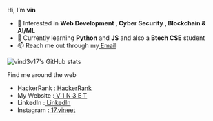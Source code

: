 Hi, I’m <b>vin</b>
- 👀 Interested in <b>Web Development , Cyber Security , Blockchain & AI/ML</b>
- 🌱 Currently learning <b>Python</b> and <b>JS</b> and also a <b>Btech CSE</b> student
- 📫 Reach me out through my<a href="mailto:vind3v17@gmail.com"> Email </a>

![vind3v17's GitHub stats](https://github-readme-stats.vercel.app/api?username=vind3v17&theme=algolia&show_icons=true)

Find me around the web 
- HackerRank :<a href="https://www.hackerrank.com/vind3v17"> HackerRank</a>
- My Website :<a href="https://vind3v17.github.io"> V 1 N 3 E T </a> 
- LinkedIn   :<a href="https://www.linkedin.com/in//"> LinkedIn</a> 
- Instagram  :<a href="https://www.instagram.com/17.vineet"> 17.vineet</a> 


<!---
vind3v17/vind3v17 is a special ✨ repository because its `README.md` (this file) appears on your GitHub profile.
You can click the Preview link to take a look at your changes.
--->


